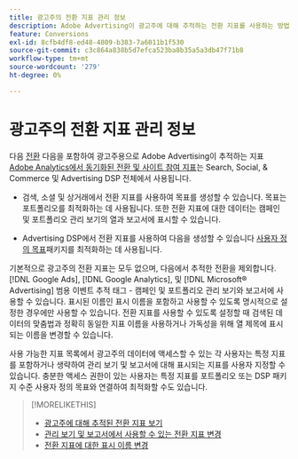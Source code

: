 ```yaml
---
title: 광고주의 전환 지표 관리 정보
description: Adobe Advertising이 광고주에 대해 추적하는 전환 지표를 사용하는 방법을 알아봅니다.
feature: Conversions
exl-id: 8cfb4df8-ed48-4809-b383-7a6011b1f530
source-git-commit: c3c864a838b5d7efca523ba8b35a5a3db47f71b8
workflow-type: tm+mt
source-wordcount: '279'
ht-degree: 0%

---
```


# 광고주의 전환 지표 관리 정보

다음 [전환](/help/search-social-commerce/glossary.md#c-d) 다음을 포함하여 광고주용으로 Adobe Advertising이 추적하는 지표 [Adobe Analytics에서 동기화된 전환 및 사이트 참여 지표](/help/integrations/analytics/analytics-data-in-advertising.md)는 Search, Social, &amp; Commerce 및 Advertising DSP 전체에서 사용됩니다.

* 검색, 소셜 및 상거래에서 전환 지표를 사용하여 목표를 생성할 수 있습니다. 목표는 포트폴리오를 최적화하는 데 사용됩니다. 또한 전환 지표에 대한 데이터는 캠페인 및 포트폴리오 관리 보기의 열과 보고서에 표시할 수 있습니다.

* Advertising DSP에서 전환 지표를 사용하여 다음을 생성할 수 있습니다 [사용자 정의 목표](/help/dsp/optimization/custom-goal.md)패키지를 최적화하는 데 사용됩니다.

기본적으로 광고주의 전환 지표는 모두 없으며, 다음에서 추적한 전환을 제외합니다. [!DNL Google Ads], [!DNL Google Analytics], 및 [!DNL Microsoft® Advertising] 범용 이벤트 추적 태그 - 캠페인 및 포트폴리오 관리 보기와 보고서에 사용할 수 있습니다. 표시된 이름인 표시 이름을 포함하고 사용할 수 있도록 명시적으로 설정한 경우에만 사용할 수 있습니다. 전환 지표를 사용할 수 있도록 설정할 때 검색된 데이터의 맞춤법과 정확히 동일한 지표 이름을 사용하거나 가독성을 위해 열 제목에 표시되는 이름을 변경할 수 있습니다.

사용 가능한 지표 목록에서 광고주의 데이터에 액세스할 수 있는 각 사용자는 특정 지표를 포함하거나 생략하여 관리 보기 및 보고서에 대해 표시되는 지표를 사용자 지정할 수 있습니다. 충분한 액세스 권한이 있는 사용자는 특정 지표를 포트폴리오 또는 DSP 패키지 수준 사용자 정의 목표와 연결하여 최적화할 수도 있습니다.

>[!MORELIKETHIS]
>
>* [광고주에 대해 추적된 전환 지표 보기](conversion-metric-view-tracked.md)
>* [관리 보기 및 보고서에서 사용할 수 있는 전환 지표 변경](conversion-metric-edit-available.md)
>* [전환 지표에 대한 표시 이름 변경](conversion-metric-edit-display-name.md)
